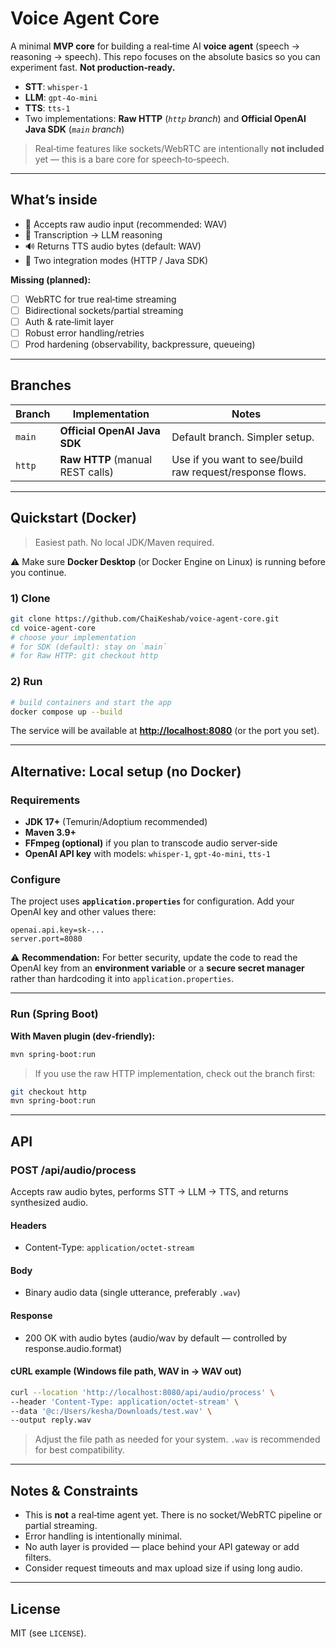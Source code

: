 # Voice Agent Core

A minimal **MVP core** for building a real‑time AI **voice agent** (speech → reasoning → speech). This repo focuses on the absolute basics so you can experiment fast. **Not production‑ready.**

* **STT**: `whisper-1`
* **LLM**: `gpt-4o-mini`
* **TTS**: `tts-1`
* Two implementations: **Raw HTTP** (*`http` branch*) and **Official OpenAI Java SDK** (*`main` branch*)

> Real‑time features like sockets/WebRTC are intentionally **not included** yet — this is a bare core for speech‑to‑speech.

---

## What’s inside

* 🎤 Accepts raw audio input (recommended: WAV)
* 🧠 Transcription → LLM reasoning
* 🔊 Returns TTS audio bytes (default: WAV)
* 🔌 Two integration modes (HTTP / Java SDK)

**Missing (planned):**

* [ ] WebRTC for true real‑time streaming
* [ ] Bidirectional sockets/partial streaming
* [ ] Auth & rate‑limit layer
* [ ] Robust error handling/retries
* [ ] Prod hardening (observability, backpressure, queueing)

---

## Branches

| Branch | Implementation                   | Notes                                                    |
| ------ | -------------------------------- | -------------------------------------------------------- |
| `main` | **Official OpenAI Java SDK**     | Default branch. Simpler setup.                           |
| `http` | **Raw HTTP** (manual REST calls) | Use if you want to see/build raw request/response flows. |

---

## Quickstart (Docker)

> Easiest path. No local JDK/Maven required.

⚠️ Make sure **Docker Desktop** (or Docker Engine on Linux) is running before you continue.

### 1) Clone

```bash
git clone https://github.com/ChaiKeshab/voice-agent-core.git
cd voice-agent-core
# choose your implementation
# for SDK (default): stay on `main`
# for Raw HTTP: git checkout http
```

### 2) Run

```bash
# build containers and start the app
docker compose up --build
```

The service will be available at **[http://localhost:8080](http://localhost:8080)** (or the port you set).

---

## Alternative: Local setup (no Docker)

### Requirements

* **JDK 17+** (Temurin/Adoptium recommended)
* **Maven 3.9+**
* **FFmpeg (optional)** if you plan to transcode audio server‑side
* **OpenAI API key** with models: `whisper-1`, `gpt-4o-mini`, `tts-1`

### Configure

The project uses **`application.properties`** for configuration. Add your OpenAI key and other values there:

```properties
openai.api.key=sk-...
server.port=8080
```

⚠️ **Recommendation:** For better security, update the code to read the OpenAI key from an **environment variable** or a **secure secret manager** rather than hardcoding it into `application.properties`.

---

### Run (Spring Boot)

**With Maven plugin (dev‑friendly):**

```bash
mvn spring-boot:run
```

> If you use the raw HTTP implementation, check out the branch first:

```bash
git checkout http
mvn spring-boot:run
```

---

## API

### POST /api/audio/process

Accepts raw audio bytes, performs STT → LLM → TTS, and returns synthesized audio.

#### Headers

* Content-Type: `application/octet-stream`

#### Body

* Binary audio data (single utterance, preferably `.wav`)

#### Response

* 200 OK with audio bytes (audio/wav by default — controlled by response.audio.format)

#### cURL example (Windows file path, WAV in → WAV out)

```bash
curl --location 'http://localhost:8080/api/audio/process' \
--header 'Content-Type: application/octet-stream' \
--data '@c:/Users/kesha/Downloads/test.wav' \
--output reply.wav
```

> Adjust the file path as needed for your system. `.wav` is recommended for best compatibility.

---

## Notes & Constraints

* This is **not** a real‑time agent yet. There is no socket/WebRTC pipeline or partial streaming.
* Error handling is intentionally minimal.
* No auth layer is provided — place behind your API gateway or add filters.
* Consider request timeouts and max upload size if using long audio.

---

## License

MIT (see `LICENSE`).
